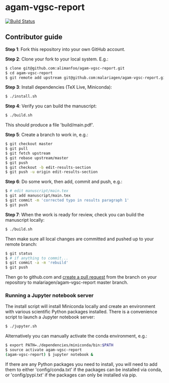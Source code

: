 # agam-vgsc-report

[![Build Status](https://travis-ci.org/malariagen/agam-vgsc-report.svg?branch=master)](https://travis-ci.org/malariagen/agam-vgsc-report)

## Contributor guide

**Step 1**: Fork this repository into your own GitHub account.

**Step 2**: Clone your fork to your local system. E.g.:

```bash
$ clone git@github.com:alimanfoo/agam-vgsc-report.git
$ cd agam-vgsc-report
$ git remote add upstream git@github.com:malariagen/agam-vgsc-report.git
```

**Step 3**: Install dependencies (TeX Live, Miniconda):

```bash
$ ./install.sh
```

**Step 4**: Verify you can build the manuscript:

```bash
$ ./build.sh
```

This should produce a file 'build/main.pdf'.

**Step 5**: Create a branch to work in, e.g.:

```bash
$ git checkout master
$ git pull
$ git fetch upstream
$ git rebase upstream/master
$ git push
$ git checkout -b edit-results-section
$ git push -u origin edit-results-section
```

**Step 6**: Do some work, then add, commit and push, e.g.:

```bash
$ # edit manuscript/main.tex
$ git add manuscript/main.tex
$ git commit -m 'corrected typo in results paragraph 1'
$ git push
```

**Step 7**: When the work is ready for review, check you can
build the manuscript locally:

```bash
$ ./build.sh
```

Then make sure all local changes are committed and pushed up to 
your remote branch:

```bash
$ git status
$ # if anything to commit...
$ git commit -a -m 'rebuild'
$ git push
```

Then go to github.com and [create a pull request](https://github.com/malariagen/agam-vgsc-report/compare) 
from the branch on your repository to malariagen/agam-vgsc-report master branch.

### Running a Jupyter notebook server

The install script will install Miniconda locally and create an
environment with various scientific Python packages installed. There is
a convenience script to launch a Jupyter notebook server:

```bash
$ ./jupyter.sh
```

Alternatively you can manually activate the conda environment, e.g.:

```bash
$ export PATH=./dependencies/miniconda/bin:$PATH
$ source activate agam-vgsc-report
(agam-vgsc-report) $ jupyter notebook &
```

If there are any Python packages you need to install, you will need to
add them to either 'config/conda.txt' if the packages can be installed
via conda, or 'config/pypi.txt' if the packages can only be installed
via pip.
